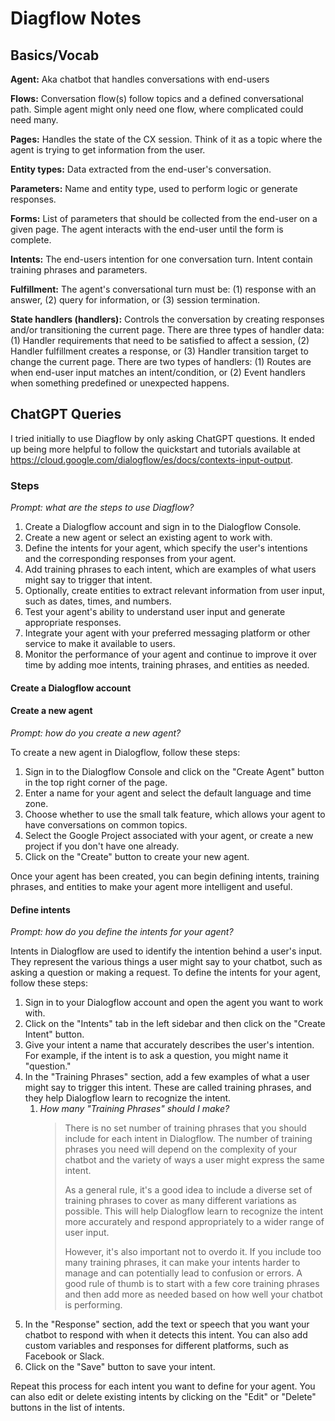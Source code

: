 # Diagflow Notes

## Basics/Vocab

**Agent:** Aka chatbot that handles conversations with end-users

**Flows:** Conversation flow(s) follow topics and a defined conversational path. Simple agent might only need one flow, where complicated could need many.

**Pages:** Handles the state of the CX session. Think of it as a topic where the agent is trying to get information from the user.

**Entity types:** Data extracted from the end-user's conversation.

**Parameters:** Name and entity type, used to perform logic or generate responses.

**Forms:** List of parameters that should be collected from the end-user on a given page. The agent interacts with the end-user until the form is complete.

**Intents:** The end-users intention for one conversation turn. Intent contain training phrases and parameters.

**Fulfillment:** The agent's conversational turn must be: (1) response with an answer, (2) query for information, or (3) session termination.

**State handlers (handlers):** Controls the conversation by creating responses and/or transitioning the current page. There are three types of handler data: (1) Handler requirements that need to be satisfied to affect a session, (2) Handler fulfillment creates a response, or (3) Handler transition target to change the current page. There are two types of handlers: (1) Routes are when end-user input matches an intent/condition, or (2) Event handlers when something predefined or unexpected happens.

## ChatGPT Queries

I tried initially to use Diagflow by only asking ChatGPT questions. It ended up being more helpful to follow the quickstart and tutorials available at https://cloud.google.com/dialogflow/es/docs/contexts-input-output.

### Steps

*Prompt: what are the steps to use Diagflow?*

1. Create a Dialogflow account and sign in to the Dialogflow Console.
1. Create a new agent or select an existing agent to work with.
1. Define the intents for your agent, which specify the user's intentions and the corresponding responses from your agent.
1. Add training phrases to each intent, which are examples of what users might say to trigger that intent.
1. Optionally, create entities to extract relevant information from user input, such as dates, times, and numbers.
1. Test your agent's ability to understand user input and generate appropriate responses.
1. Integrate your agent with your preferred messaging platform or other service to make it available to users.
1. Monitor the performance of your agent and continue to improve it over time by adding moe intents, training phrases, and entities as needed.

#### Create a Dialogflow account

#### Create a new agent

*Prompt: how do you create a new agent?*

To create a new agent in Dialogflow, follow these steps:
1. Sign in to the Dialogflow Console and click on the "Create Agent" button in the top right corner of the page.
1. Enter a name for your agent and select the default language and time zone.
1. Choose whether to use the small talk feature, which allows your agent to have conversations on common topics.
1. Select the Google Project associated with your agent, or create a new project if you don't have one already.
1. Click on the "Create" button to create your new agent.

Once your agent has been created, you can begin defining intents, training phrases, and entities to make your agent more intelligent and useful.

#### Define intents

*Prompt: how do you define the intents for your agent?*

Intents in Dialogflow are used to identify the intention behind a user's input. They represent the various things a user might say to your chatbot, such as asking a question or making a request. To define the intents for your agent, follow these steps:
1. Sign in to your Dialogflow account and open the agent you want to work with.
1. Click on the "Intents" tab in the left sidebar and then click on the "Create Intent" button.
1. Give your intent a name that accurately describes the user's intention. For example, if the intent is to ask a question, you might name it "question."
1. In the "Training Phrases" section, add a few examples of what a user might say to trigger this intent. These are called training phrases, and they help Dialogflow learn to recognize the intent.
    1. *How many "Training Phrases" should I make?*
        >There is no set number of training phrases that you should include for each intent in Dialogflow. The number of training phrases you need will depend on the complexity of your chatbot and the variety of ways a user might express the same intent.
        >
        >As a general rule, it's a good idea to include a diverse set of training phrases to cover as many different variations as possible. This will help Dialogflow learn to recognize the intent more accurately and respond appropriately to a wider range of user input.
        >
        >However, it's also important not to overdo it. If you include too many training phrases, it can make your intents harder to manage and can potentially lead to confusion or errors. A good rule of thumb is to start with a few core training phrases and then add more as needed based on how well your chatbot is performing.
5. In the "Response" section, add the text or speech that you want your chatbot to respond with when it detects this intent. You can also add custom variables and responses for different platforms, such as Facebook or Slack.
1. Click on the "Save" button to save your intent.

Repeat this process for each intent you want to define for your agent. You can also edit or delete existing intents by clicking on the "Edit" or "Delete" buttons in the list of intents.
